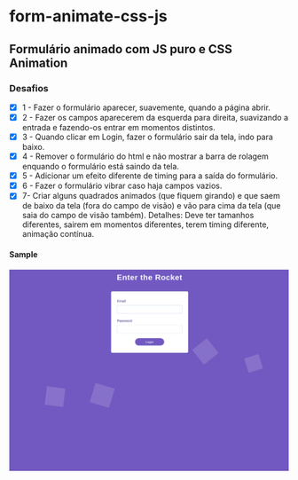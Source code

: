 # form-animate-css-js

## Formulário animado com JS puro e CSS Animation

### Desafios

- [x] 1 - Fazer o formulário aparecer, suavemente, quando a página abrir.
- [x] 2 - Fazer os campos aparecerem da esquerda para direita, suavizando a entrada e fazendo-os entrar em momentos distintos.
- [x] 3 - Quando clicar em Login, fazer o formulário sair da tela, indo para baixo. 
- [x] 4 - Remover o formulário do html e não mostrar a barra de rolagem enquando o formulário está saindo da tela.
- [x] 5 - Adicionar um efeito diferente de timing para a saída do formulário.
- [x] 6 - Fazer o formulário vibrar caso haja campos vazios.
- [x] 7- Criar alguns quadrados animados (que fiquem girando) e que saem de baixo da tela (fora do campo de visão) e vão para cima da tela (que saia do campo de visão também). Detalhes: Deve ter tamanhos diferentes, sairem em momentos diferentes, terem timing diferente, animação contínua.

#### Sample

<p align="center">
  <img src="https://github.com/Dborah/form-animate-css-js/blob/master/samples/sample.gif" alt="Form Animate with CSS and JS" />
</p>
